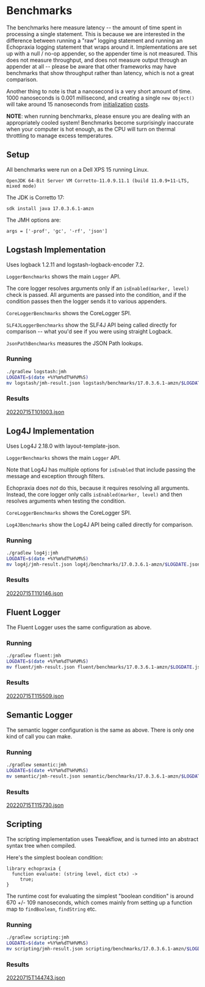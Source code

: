 # Benchmarks

The benchmarks here measure latency -- the amount of time spent in processing a single statement.  This is because we are interested in the difference between running a "raw" logging statement and running an Echopraxia logging statement that wraps around it.  Implementations are set up with a null / no-op appender, so the appender time is not measured.  This does not measure throughput, and does not measure output through an appender at all -- please be aware that other frameworks may have benchmarks that show throughput rather than latency, which is not a great comparison.

Another thing to note is that a nanosecond is a very short amount of time.   1000 nanoseconds is 0.001 millisecond, and creating a single `new Object()` will take around 15 nanoseconds from [initialization](https://shipilev.net/jvm/anatomy-quarks/6-new-object-stages/) [costs](https://shipilev.net/jvm/anatomy-quarks/7-initialization-costs/).

**NOTE**: when running benchmarks, please ensure you are dealing with an appropriately cooled system!  Benchmarks become surprisingly inaccurate when your computer is hot enough, as the CPU will turn on thermal throttling to manage excess temperatures.

## Setup

All benchmarks were run on a Dell XPS 15 running Linux.

```
OpenJDK 64-Bit Server VM Corretto-11.0.9.11.1 (build 11.0.9+11-LTS, mixed mode)
```

The JDK is Corretto 17:

```
sdk install java 17.0.3.6.1-amzn
```

The JMH options are:

```
args = ['-prof', 'gc', '-rf', 'json']
```

## Logstash Implementation

Uses logback 1.2.11 and logstash-logback-encoder 7.2.

`LoggerBenchmarks` shows the main `Logger` API.

The core logger resolves arguments only if an `isEnabled(marker, level)` check is passed.  All arguments are passed into the condition, and if the condition passes then the logger sends it to various appenders.

`CoreLoggerBenchmarks` shows the CoreLogger SPI.  

`SLF4JLoggerBenchmarks` show the SLF4J API being called directly for comparison -- what you'd see if you were using straight Logback.

`JsonPathBenchmarks` measures the JSON Path lookups.

### Running

```bash
./gradlew logstash:jmh
LOGDATE=$(date +%Y%m%dT%H%M%S)
mv logstash/jmh-result.json logstash/benchmarks/17.0.3.6.1-amzn/$LOGDATE.json
```

### Results

[20220715T101003.json](https://jmh.morethan.io/?source=https://raw.githubusercontent.com/tersesystems/echopraxia/main/logstash/benchmarks/17.0.3.6.1-amzn/20220715T101003.json)

## Log4J Implementation

Uses Log4J 2.18.0 with layout-template-json.

`LoggerBenchmarks` shows the main `Logger` API.

Note that Log4J has multiple options for `isEnabled` that include passing the message and exception through filters.

Echopraxia does *not* do this, because it requires resolving all arguments.  Instead, the core logger only calls `isEnabled(marker, level)` and then resolves arguments when testing the condition.

`CoreLoggerBenchmarks` shows the CoreLogger SPI.

`Log4JBenchmarks` show the Log4J API being called directly for comparison.

### Running

```bash
./gradlew log4j:jmh
LOGDATE=$(date +%Y%m%dT%H%M%S)
mv log4j/jmh-result.json log4j/benchmarks/17.0.3.6.1-amzn/$LOGDATE.json
```

### Results

[20220715T110146.json](https://jmh.morethan.io/?source=https://raw.githubusercontent.com/tersesystems/echopraxia/main/log4j/benchmarks/17.0.3.6.1-amzn/20220715T110146.json)

## Fluent Logger

The Fluent Logger uses the same configuration as above.

### Running

```bash
./gradlew fluent:jmh
LOGDATE=$(date +%Y%m%dT%H%M%S)
mv fluent/jmh-result.json fluent/benchmarks/17.0.3.6.1-amzn/$LOGDATE.json
```

### Results

[20220715T115509.json](https://jmh.morethan.io/?source=https://raw.githubusercontent.com/tersesystems/echopraxia/main/fluent/benchmarks/17.0.3.6.1-amzn/20220715T115509.json)

## Semantic Logger

The semantic logger configuration is the same as above.  There is only one kind of call you can make.

### Running

```bash
./gradlew semantic:jmh
LOGDATE=$(date +%Y%m%dT%H%M%S)
mv semantic/jmh-result.json semantic/benchmarks/17.0.3.6.1-amzn/$LOGDATE.json
```

### Results

[20220715T115730.json](https://jmh.morethan.io/?source=https://raw.githubusercontent.com/tersesystems/echopraxia/main/semantic/benchmarks/17.0.3.6.1-amzn/20220715T115730.json)

## Scripting

The scripting implementation uses Tweakflow, and is turned into an abstract syntax tree when compiled.

Here's the simplest boolean condition:

```
library echopraxia {
  function evaluate: (string level, dict ctx) ->
     true;
}
```

The runtime cost for evaluating the simplest "boolean condition" is around 670 +/- 109 nanoseconds, which comes mainly from setting up a function map to `findBoolean`, `findString` etc.

### Running

```bash
./gradlew scripting:jmh
LOGDATE=$(date +%Y%m%dT%H%M%S)
mv scripting/jmh-result.json scripting/benchmarks/17.0.3.6.1-amzn/$LOGDATE.json
```

### Results

[20220715T144743.json](https://jmh.morethan.io/?source=https://raw.githubusercontent.com/tersesystems/echopraxia/main/scripting/benchmarks/17.0.3.6.1-amzn/20220715T144743.json)
